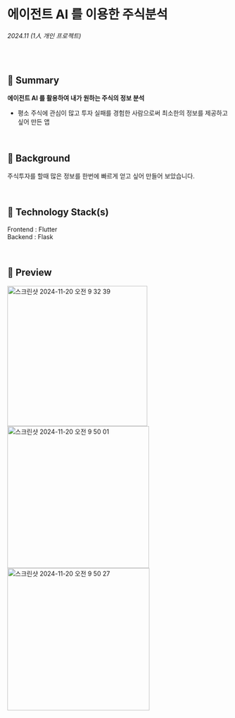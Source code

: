 # 에이전트 AI 를 이용한 주식분석

###### 2024.11 (1人 개인 프로젝트)

<br />

## 📌 Summary

**에이전트 AI 를 활용하여 내가 원하는 주식의 정보 분석**

- 평소 주식에 관심이 많고 투자 실패를 경험한 사람으로써 최소한의 정보를 제공하고 싶어 만든 앱

<br />

## 🤔 Background

주식투자를 할때 많은 정보를 한번에 빠르게 얻고 싶어 만들어 보았습니다.

<br />

## 🔨 Technology Stack(s)

Frontend : Flutter
<br />
Backend : Flask

<br />

## 🤩 Preview

<img width="318" alt="스크린샷 2024-11-20 오전 9 32 39" src="https://github.com/user-attachments/assets/ac87d4cc-915f-4081-ae4c-d446ac916c91">
<img width="322" alt="스크린샷 2024-11-20 오전 9 50 01" src="https://github.com/user-attachments/assets/8bfeb84f-b3bc-4f0b-b9c0-93d6e7ae3601">
<img width="323" alt="스크린샷 2024-11-20 오전 9 50 27" src="https://github.com/user-attachments/assets/7acaa5ba-c846-48e7-adbe-3ff04fbc7b2b">

